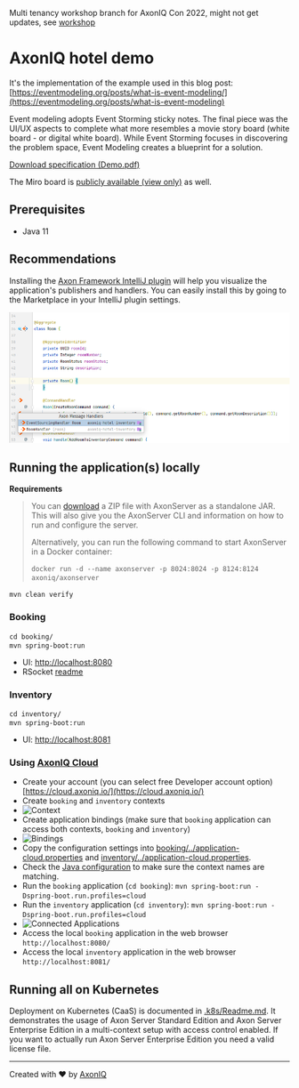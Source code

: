 Multi tenancy workshop branch for AxonIQ Con 2022, might not get updates, see [workshop](WORKSHOP.md)

# AxonIQ hotel demo

It's the implementation of the example used in this blog post: [https://eventmodeling.org/posts/what-is-event-modeling/](https://eventmodeling.org/posts/what-is-event-modeling)

Event modeling adopts Event Storming sticky notes. The final piece was the UI/UX aspects to complete what more resembles a movie story board (white board - or digital white board). While Event Storming focuses in discovering the problem space, Event Modeling creates a blueprint for a solution.

[Download specification (Demo.pdf)](Demo.pdf)

The Miro board is [publicly available (view only)](https://miro.com/app/board/o9J_kuZkBh8=/) as well. 

## Prerequisites

- Java 11

## Recommendations
Installing the [Axon Framework IntelliJ plugin](https://plugins.jetbrains.com/plugin/18628-axon-framework) will help you visualize the application's publishers and handlers. 
You can easily install this by going to the Marketplace in your IntelliJ plugin settings. 

![Intellij Plugin Screenshot](.assets/IntellijPlugin.png)

## Running the application(s) locally

**Requirements**

> You can [download](https://download.axoniq.io/axonserver/AxonServer.zip) a ZIP file with AxonServer as a standalone JAR. This will also give you the AxonServer CLI and information on how to run and configure the server.
>
> Alternatively, you can run the following command to start AxonServer in a Docker container:
>
> ```
> docker run -d --name axonserver -p 8024:8024 -p 8124:8124 axoniq/axonserver
> ```

```shell script
mvn clean verify
```

### Booking

```shell script
cd booking/
mvn spring-boot:run
```

- UI: [http://localhost:8080](http://localhost:8080)
- RSocket [readme](booking/README.md)

### Inventory

```shell script
cd inventory/
mvn spring-boot:run
```

- UI: [http://localhost:8081](http://localhost:8081)

### Using [AxonIQ Cloud](https://cloud.axoniq.io/)

- Create your account (you can select free Developer account option) [https://cloud.axoniq.io/](https://cloud.axoniq.io/)
- Create `booking` and `inventory` contexts
- ![Context](.assets/AxonServerCloudContext.png)
- Create application bindings (make sure that `booking` application can access both contexts, `booking` and `inventory`)
- ![Bindings](.assets/AppBindings.png)
- Copy the configuration settings into [booking/../application-cloud.properties](booking/src/main/resources/application-cloud.properties) and [inventory/../application-cloud.properties](inventory/src/main/resources/application-cloud.properties).
- Check the [Java configuration](booking/src/main/java/io/axoniq/demo/hotel/booking/command/config/BookingCommandCloudConfiguration.java) to make sure the context names are matching.
- Run the `booking` application (`cd booking`): `mvn spring-boot:run -Dspring-boot.run.profiles=cloud`
- Run the `inventory` application (`cd inventory`): `mvn spring-boot:run -Dspring-boot.run.profiles=cloud`
- ![Connected Applications](.assets/ConnectedApps.png)
- Access the local `booking` application in the web browser `http://localhost:8080/`
- Access the local `inventory` application in the web browser `http://localhost:8081/`

## Running all on Kubernetes

Deployment on Kubernetes (CaaS) is documented in [.k8s/Readme.md](./.k8s/README.md).
It demonstrates the usage of Axon Server Standard Edition and Axon Server Enterprise Edition in a multi-context setup with access control enabled. If you want to actually run Axon Server Enterprise Edition you need a valid license file.

---

Created with :heart: by [AxonIQ](http://axoniq.io)

[axon]: https://axoniq.io/
